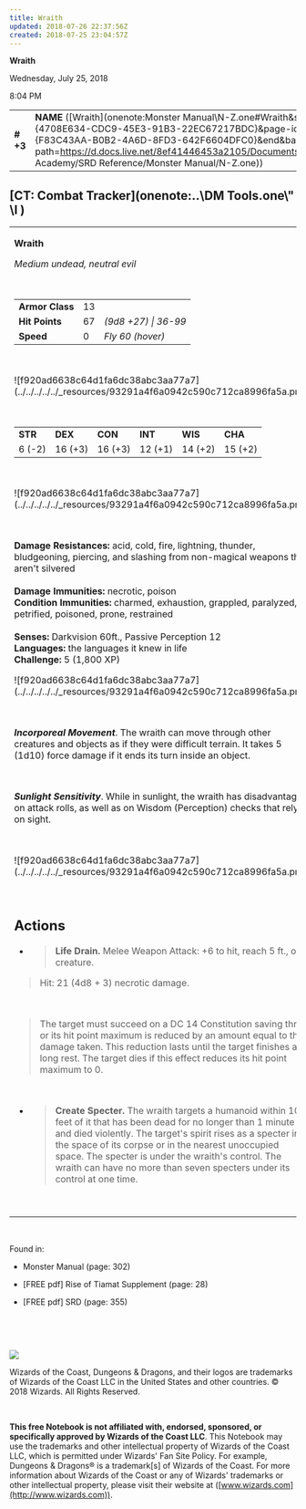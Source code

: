 ```yaml
---
title: Wraith
updated: 2018-07-26 22:37:56Z
created: 2018-07-25 23:04:57Z
---
```


**Wraith**

Wednesday, July 25, 2018

8:04 PM

|           |                                                                                                                                                                                                                                                                                      |        |        |        |     |       |         |
|-----------|--------------------------------------------------------------------------------------------------------------------------------------------------------------------------------------------------------------------------------------------------------------------------------------|--------|--------|--------|-----|-------|---------|
| **\# +3** | **NAME** ([Wraith](onenote:Monster Manual\\N-Z.one#Wraith&section-id={4708E634-CDC9-45E3-91B3-22EC67217BDC}&page-id={F83C43AA-B0B2-4A6D-8FD3-642F6604DFC0}&end&base-path=https://d.docs.live.net/8ef41446453a2105/Documents/Adventure Academy/SRD Reference/Monster Manual/N-Z.one)) | **13** | **67** | **67** | \-  | Notes | 1800 XP |

## [CT: Combat Tracker](onenote:..\\DM Tools.one\\" \l )

<table><tbody><tr class="odd"><td><p><strong>Wraith</strong></p><p><em>Medium undead, neutral evil</em></p><p> </p><table><tbody><tr class="odd"><td><strong>Armor Class</strong></td><td>13</td><td> </td></tr><tr class="even"><td><strong>Hit Points</strong></td><td>67</td><td><em>(9d8 +27) | 36-99</em></td></tr><tr class="odd"><td><strong>Speed</strong></td><td>0</td><td><em>Fly 60 (hover)</em></td></tr></tbody></table><p> </p><p>![f920ad6638c64d1fa6dc38abc3aa77a7](../../../../../_resources/93291a4f6a0942c590c712ca8996fa5a.png)</p><p> </p><table><tbody><tr class="odd"><td><strong>STR</strong></td><td><strong>DEX</strong></td><td><strong>CON</strong></td><td><strong>INT</strong></td><td><strong>WIS</strong></td><td><strong>CHA</strong></td></tr><tr class="even"><td>6 (-2)</td><td>16 (+3)</td><td>16 (+3)</td><td>12 (+1)</td><td>14 (+2)</td><td>15 (+2)</td></tr></tbody></table><p> </p><p>![f920ad6638c64d1fa6dc38abc3aa77a7](../../../../../_resources/93291a4f6a0942c590c712ca8996fa5a.png)</p><p> </p><p><strong>Damage Resistances:</strong> acid, cold, fire, lightning, thunder, bludgeoning, piercing, and slashing from non-magical weapons that aren't silvered<br />
<br />
<strong>Damage Immunities:</strong> necrotic, poison<br />
<strong>Condition Immunities:</strong> charmed, exhaustion, grappled, paralyzed, petrified, poisoned, prone, restrained<br />
<br />
<strong>Senses:</strong> Darkvision 60ft., Passive Perception 12<br />
<strong>Languages:</strong> the languages it knew in life<br />
<strong>Challenge:</strong> 5 (1,800 XP)</p><p>![f920ad6638c64d1fa6dc38abc3aa77a7](../../../../../_resources/93291a4f6a0942c590c712ca8996fa5a.png)</p><p> </p><p><em><strong>Incorporeal Movement</strong></em>. The wraith can move through other creatures and objects as if they were difficult terrain. It takes 5 (1d10) force damage if it ends its turn inside an object.</p><p> </p><p><em><strong>Sunlight Sensitivity</strong></em>. While in sunlight, the wraith has disadvantage on attack rolls, as well as on Wisdom (Perception) checks that rely on sight.</p><p> </p><p>![f920ad6638c64d1fa6dc38abc3aa77a7](../../../../../_resources/93291a4f6a0942c590c712ca8996fa5a.png)</p><p> </p><h2 id="actions"><strong>Actions<br />
</strong></h2><ul><li><blockquote><p><strong>Life Drain.</strong> Melee Weapon Attack: +6 to hit, reach 5 ft., one creature.</p></blockquote></li></ul><blockquote><p>Hit: 21 (4d8 + 3) necrotic damage.</p></blockquote><p> </p><blockquote><p>The target must succeed on a DC 14 Constitution saving throw or its hit point maximum is reduced by an amount equal to the damage taken. This reduction lasts until the target finishes a long rest. The target dies if this effect reduces its hit point maximum to 0.</p></blockquote><p> </p><ul><li><blockquote><p><strong>Create Specter.</strong> The wraith targets a humanoid within 10 feet of it that has been dead for no longer than 1 minute and died violently. The target's spirit rises as a specter in the space of its corpse or in the nearest unoccupied space. The specter is under the wraith's control. The wraith can have no more than seven specters under its control at one time.</p></blockquote></li></ul><p> </p></td></tr></tbody></table>

 

Found in:

-   Monster Manual (page: 302)

-   \[FREE pdf\] Rise of Tiamat Supplement (page: 28)

-   \[FREE pdf\] SRD (page: 355)

 

 

![](tmp\media\image2.png)

Wizards of the Coast, Dungeons & Dragons, and their logos are trademarks of Wizards of the Coast LLC in the United States and other countries. © 2018 Wizards. All Rights Reserved.

 

**This free Notebook is not affiliated with, endorsed, sponsored, or specifically approved by Wizards of the Coast LLC**. This Notebook may use the trademarks and other intellectual property of Wizards of the Coast LLC, which is permitted under Wizards' Fan Site Policy. For example, Dungeons & Dragons® is a trademark\[s\] of Wizards of the Coast. For more information about Wizards of the Coast or any of Wizards' trademarks or other intellectual property, please visit their website at ([www.wizards.com](http://www.wizards.com)).
